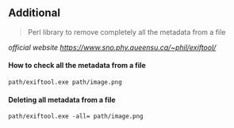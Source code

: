 ## Additional

> Perl library to remove completely all the metadata from a file

*official website
 https://www.sno.phy.queensu.ca/~phil/exiftool/*
#### How to check all the metadata from a file
```batch
path/exiftool.exe path/image.png
```
#### Deleting all metadata from a file
```batch
path/exiftool.exe -all= path/image.png
```
